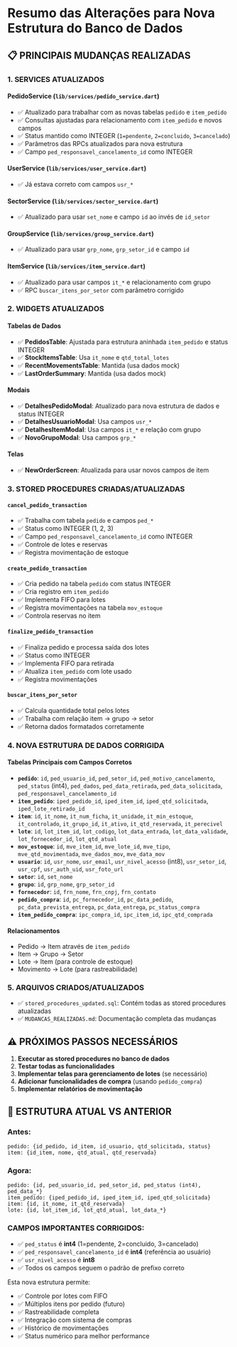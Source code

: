 # Resumo das Alterações para Nova Estrutura do Banco de Dados

## 📋 **PRINCIPAIS MUDANÇAS REALIZADAS**

### 1. **SERVICES ATUALIZADOS**

#### **PedidoService (`lib/services/pedido_service.dart`)**
- ✅ Atualizado para trabalhar com as novas tabelas `pedido` e `item_pedido`
- ✅ Consultas ajustadas para relacionamento com `item_pedido` e novos campos
- ✅ Status mantido como INTEGER (`1=pendente`, `2=concluido`, `3=cancelado`)
- ✅ Parâmetros das RPCs atualizados para nova estrutura
- ✅ Campo `ped_responsavel_cancelamento_id` como INTEGER

#### **UserService (`lib/services/user_service.dart`)**
- ✅ Já estava correto com campos `usr_*`

#### **SectorService (`lib/services/sector_service.dart`)**
- ✅ Atualizado para usar `set_nome` e campo `id` ao invés de `id_setor`

#### **GroupService (`lib/services/group_service.dart`)**
- ✅ Atualizado para usar `grp_nome`, `grp_setor_id` e campo `id`

#### **ItemService (`lib/services/item_service.dart`)**
- ✅ Atualizado para usar campos `it_*` e relacionamento com grupo
- ✅ RPC `buscar_itens_por_setor` com parâmetro corrigido

### 2. **WIDGETS ATUALIZADOS**

#### **Tabelas de Dados**
- ✅ **PedidosTable**: Ajustada para estrutura aninhada `item_pedido` e status INTEGER
- ✅ **StockItemsTable**: Usa `it_nome` e `qtd_total_lotes`
- ✅ **RecentMovementsTable**: Mantida (usa dados mock)
- ✅ **LastOrderSummary**: Mantida (usa dados mock)

#### **Modais**
- ✅ **DetalhesPedidoModal**: Atualizado para nova estrutura de dados e status INTEGER
- ✅ **DetalhesUsuarioModal**: Usa campos `usr_*`
- ✅ **DetalhesItemModal**: Usa campos `it_*` e relação com grupo
- ✅ **NovoGrupoModal**: Usa campos `grp_*`

#### **Telas**
- ✅ **NewOrderScreen**: Atualizada para usar novos campos de item

### 3. **STORED PROCEDURES CRIADAS/ATUALIZADAS**

#### **`cancel_pedido_transaction`**
- ✅ Trabalha com tabela `pedido` e campos `ped_*`
- ✅ Status como INTEGER (1, 2, 3)
- ✅ Campo `ped_responsavel_cancelamento_id` como INTEGER
- ✅ Controle de lotes e reservas
- ✅ Registra movimentação de estoque

#### **`create_pedido_transaction`**
- ✅ Cria pedido na tabela `pedido` com status INTEGER
- ✅ Cria registro em `item_pedido`
- ✅ Implementa FIFO para lotes
- ✅ Registra movimentações na tabela `mov_estoque`
- ✅ Controla reservas no item

#### **`finalize_pedido_transaction`**
- ✅ Finaliza pedido e processa saída dos lotes
- ✅ Status como INTEGER
- ✅ Implementa FIFO para retirada
- ✅ Atualiza `item_pedido` com lote usado
- ✅ Registra movimentações

#### **`buscar_itens_por_setor`**
- ✅ Calcula quantidade total pelos lotes
- ✅ Trabalha com relação item → grupo → setor
- ✅ Retorna dados formatados corretamente

### 4. **NOVA ESTRUTURA DE DADOS CORRIGIDA**

#### **Tabelas Principais com Campos Corretos**
- **`pedido`**: `id`, `ped_usuario_id`, `ped_setor_id`, `ped_motivo_cancelamento`, `ped_status` (int4), `ped_dados`, `ped_data_retirada`, `ped_data_solicitada`, `ped_responsavel_cancelamento_id`
- **`item_pedido`**: `iped_pedido_id`, `iped_item_id`, `iped_qtd_solicitada`, `iped_lote_retirado_id`
- **`item`**: `id`, `it_nome`, `it_num_ficha`, `it_unidade`, `it_min_estoque`, `it_controlado`, `it_grupo_id`, `it_ativo`, `it_qtd_reservada`, `it_perecivel`
- **`lote`**: `id`, `lot_item_id`, `lot_codigo`, `lot_data_entrada`, `lot_data_validade`, `lot_fornecedor_id`, `lot_qtd_atual`
- **`mov_estoque`**: `id`, `mve_item_id`, `mve_lote_id`, `mve_tipo`, `mve_qtd_movimentada`, `mve_dados_mov`, `mve_data_mov`
- **`usuario`**: `id`, `usr_nome`, `usr_email`, `usr_nivel_acesso` (int8), `usr_setor_id`, `usr_cpf`, `usr_auth_uid`, `usr_foto_url`
- **`setor`**: `id`, `set_nome`
- **`grupo`**: `id`, `grp_nome`, `grp_setor_id`
- **`fornecedor`**: `id`, `frn_nome`, `frn_cnpj`, `frn_contato`
- **`pedido_compra`**: `id`, `pc_fornecedor_id`, `pc_data_pedido`, `pc_data_prevista_entrega`, `pc_data_entrega`, `pc_status_compra`
- **`item_pedido_compra`**: `ipc_compra_id`, `ipc_item_id`, `ipc_qtd_comprada`

#### **Relacionamentos**
- Pedido → Item através de `item_pedido`
- Item → Grupo → Setor
- Lote → Item (para controle de estoque)
- Movimento → Lote (para rastreabilidade)

### 5. **ARQUIVOS CRIADOS/ATUALIZADOS**
- ✅ `stored_procedures_updated.sql`: Contém todas as stored procedures atualizadas
- ✅ `MUDANCAS_REALIZADAS.md`: Documentação completa das mudanças

## ⚠️ **PRÓXIMOS PASSOS NECESSÁRIOS**

1. **Executar as stored procedures no banco de dados**
2. **Testar todas as funcionalidades**
3. **Implementar telas para gerenciamento de lotes** (se necessário)
4. **Adicionar funcionalidades de compra** (usando `pedido_compra`)
5. **Implementar relatórios de movimentação**

## 🔧 **ESTRUTURA ATUAL VS ANTERIOR**

### **Antes:**
```
pedido: {id_pedido, id_item, id_usuario, qtd_solicitada, status}
item: {id_item, nome, qtd_atual, qtd_reservada}
```

### **Agora:**
```
pedido: {id, ped_usuario_id, ped_setor_id, ped_status (int4), ped_data_*}
item_pedido: {iped_pedido_id, iped_item_id, iped_qtd_solicitada}
item: {id, it_nome, it_qtd_reservada}
lote: {id, lot_item_id, lot_qtd_atual, lot_data_*}
```

### **CAMPOS IMPORTANTES CORRIGIDOS:**
- ✅ `ped_status` é **int4** (1=pendente, 2=concluido, 3=cancelado)
- ✅ `ped_responsavel_cancelamento_id` é **int4** (referência ao usuário)
- ✅ `usr_nivel_acesso` é **int8**
- ✅ Todos os campos seguem o padrão de prefixo correto

Esta nova estrutura permite:
- ✅ Controle por lotes com FIFO
- ✅ Múltiplos itens por pedido (futuro)
- ✅ Rastreabilidade completa
- ✅ Integração com sistema de compras
- ✅ Histórico de movimentações
- ✅ Status numérico para melhor performance